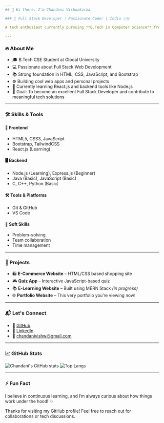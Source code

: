 ```yaml
---
## 👋 Hi there, I'm Chandani Vishwakarma

### 🚀 Full Stack Developer | Passionate Coder | India 🇮🇳

A tech enthusiast currently pursuing **B.Tech in Computer Science** from Glocal University. I enjoy crafting clean, responsive, and user-centric applications that solve real-world problems. I specialize in front-end technologies with growing backend exposure and always seek opportunities to learn and build.

---
```


### 🔥 About Me

* 🎓 B.Tech CSE Student at Glocal University
* 💻 Passionate about Full Stack Web Development
* 📚 Strong foundation in HTML, CSS, JavaScript, and Bootstrap
* ⚙️ Building cool web apps and personal projects
* 🌱 Currently learning React.js and backend tools like Node.js
* 🎯 Goal: To become an excellent Full Stack Developer and contribute to meaningful tech solutions

---

### 🛠️ Skills & Tools

#### 🧩 **Frontend**

* HTML5, CSS3, JavaScript
* Bootstrap, TailwindCSS
* React.js (Learning)

#### 🖥️ **Backend**

* Node.js (Learning), Express.js (Beginner)
* Java (Basic), JavaScript (Basic)
* C, C++, Python (Basic)

#### 🛠️ **Tools & Platforms**

* Git & GitHub
* VS Code

#### 🤝 **Soft Skills**

* Problem-solving
* Team collaboration
* Time management

---

### 💼 Projects

* 🛍️ **E-Commerce Website** – HTML/CSS based shopping site
* 🎮 **Quiz App** – Interactive JavaScript-based quiz
* 📚 **E-Learning Website** – Built using MERN Stack *(in progress)*
* 🌐 **Portfolio Website** – This very portfolio you’re viewing now!

---

### 📬 Let's Connect

* 🔗 [GitHub](https://github.com/chandanivishw)
* 🔗 [LinkedIn](https://www.linkedin.com/in/chandani-vishwakarma-650b34257)
* 📧 [chandanivishw@gmail.com](mailto:chandanivishw@gmail.com)

---

### 📈 GitHub Stats

![Chandani's GitHub stats](https://github-readme-stats.vercel.app/api?username=chandanivishw\&show_icons=true\&theme=radical)
![Top Langs](https://github-readme-stats.vercel.app/api/top-langs/?username=chandanivishw\&layout=compact\&theme=radical)

---

### ⚡ Fun Fact

 I believe in continuous learning, and I’m always curious about how things work under the hood! ✨
 
 Thanks for visiting my GitHub profile! Feel free to reach out for collaborations or tech discussions.
 


